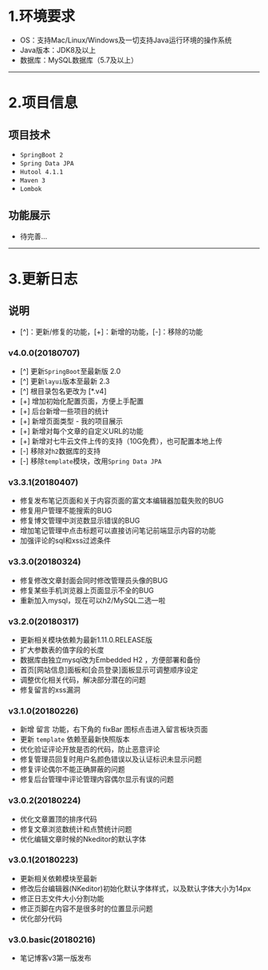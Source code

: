 # 1.环境要求
+ OS：支持Mac/Linux/Windows及一切支持Java运行环境的操作系统
+ Java版本：JDK8及以上
+ 数据库：MySQL数据库（5.7及以上）
-----
# 2.项目信息
## 项目技术
+ `SpringBoot 2`
+ `Spring Data JPA`
+ `Hutool 4.1.1`
+ `Maven 3`
+ `Lombok`
## 功能展示
+ 待完善...

-----
# 3.更新日志
## 说明
+ [^]：更新/修复的功能，[+]：新增的功能，[-]：移除的功能

### v4.0.0(20180707)
+ [^] 更新`SpringBoot`至最新版 2.0
+ [^] 更新`layui`版本至最新 2.3
+ [^] 根目录包名更改为 \[*.v4\] 
+ [+] 增加初始化配置页面，方便上手配置
+ [+] 后台新增一些项目的统计
+ [+] 新增页面类型 - 我的项目展示
+ [+] 新增对每个文章的自定义URL的功能
+ [+] 新增对七牛云文件上传的支持（10G免费），也可配置本地上传
+ [-]  移除对`h2`数据库的支持
+ [-]  移除`template`模块，改用`Spring Data JPA`
### v3.3.1(20180407)
+ 修复发布笔记页面和关于内容页面的富文本编辑器加载失败的BUG
+ 修复用户管理不能搜索的BUG
+ 修复博文管理中浏览数显示错误的BUG
+ 增加笔记管理中点击标题可以直接访问笔记前端显示内容的功能
+ 加强评论的sql和xss过滤条件
### v3.3.0(20180324)
+ 修复修改文章封面会同时修改管理员头像的BUG
+ 修复某些手机浏览器上页面显示不全的BUG
+ 重新加入mysql，现在可以h2/MySQL二选一啦
### v3.2.0(20180317)
+ 更新相关模块依赖为最新1.11.0.RELEASE版
+ 扩大参数表的值字段的长度
+ 数据库由独立mysql改为Embedded H2 ，方便部署和备份
+ 首页\[网站信息\]面板和\[会员登录\]面板显示可调整顺序设定
+ 调整优化相关代码，解决部分潜在的问题
+ 修复留言的xss漏洞
### v3.1.0(20180226)
+ 新增 留言 功能，右下角的 fixBar 图标点击进入留言板块页面
+ 更新 `template` 依赖至最新快照版本
+ 优化验证评论开放是否的代码，防止恶意评论
+ 修复管理员回复时用户名颜色错误以及认证标识未显示问题
+ 修复评论偶尔不能正确屏蔽的问题
+ 修复后台管理中评论管理内容偶尔显示有误的问题
### v3.0.2(20180224)
+ 优化文章置顶的排序代码
+ 修复文章浏览数统计和点赞统计问题
+ 优化编辑文章时候的Nkeditor的默认字体
### v3.0.1(20180223)
+ 更新相关依赖模块至最新
+ 修改后台编辑器(NKeditor)初始化默认字体样式，以及默认字体大小为14px
+ 修正日志文件大小分割功能
+ 修正页脚在内容不是很多时的位置显示问题
+ 优化部分代码
### v3.0.basic(20180216)
+ 笔记博客v3第一版发布